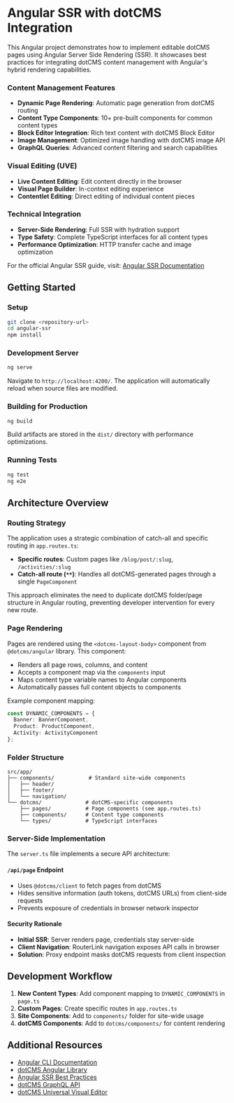# Angular SSR with dotCMS Integration

This Angular project demonstrates how to implement editable dotCMS pages using Angular Server Side Rendering (SSR). It showcases best practices for integrating dotCMS content management with Angular's hybrid rendering capabilities.

### Content Management Features
- **Dynamic Page Rendering**: Automatic page generation from dotCMS routing
- **Content Type Components**: 10+ pre-built components for common content types
- **Block Editor Integration**: Rich text content with dotCMS Block Editor
- **Image Management**: Optimized image handling with dotCMS image API
- **GraphQL Queries**: Advanced content filtering and search capabilities

### Visual Editing (UVE)
- **Live Content Editing**: Edit content directly in the browser
- **Visual Page Builder**: In-context editing experience
- **Contentlet Editing**: Direct editing of individual content pieces

### Technical Integration
- **Server-Side Rendering**: Full SSR with hydration support
- **Type Safety**: Complete TypeScript interfaces for all content types
- **Performance Optimization**: HTTP transfer cache and image optimization

For the official Angular SSR guide, visit: [Angular SSR Documentation](https://angular.dev/guide/ssr)

## Getting Started

### Setup

```bash
git clone <repository-url>
cd angular-ssr
npm install
```

### Development Server

```bash
ng serve
```

Navigate to `http://localhost:4200/`. The application will automatically reload when source files are modified.

### Building for Production

```bash
ng build
```

Build artifacts are stored in the `dist/` directory with performance optimizations.

### Running Tests

```bash
ng test
ng e2e
```

## Architecture Overview

### Routing Strategy

The application uses a strategic combination of catch-all and specific routing in `app.routes.ts`:

- **Specific routes**: Custom pages like `/blog/post/:slug`, `/activities/:slug`
- **Catch-all route (`**`)**: Handles all dotCMS-generated pages through a single `PageComponent`

This approach eliminates the need to duplicate dotCMS folder/page structure in Angular routing, preventing developer intervention for every new route.

### Page Rendering

Pages are rendered using the `<dotcms-layout-body>` component from `@dotcms/angular` library. This component:
- Renders all page rows, columns, and content
- Accepts a component map via the `components` input
- Maps content type variable names to Angular components
- Automatically passes full content objects to components

Example component mapping:
```typescript
const DYNAMIC_COMPONENTS = {
  Banner: BannerComponent,
  Product: ProductComponent,
  Activity: ActivityComponent
};
```

### Folder Structure

```
src/app/
├── components/           # Standard site-wide components
│   ├── header/
│   ├── footer/
│   └── navigation/
└── dotcms/              # dotCMS-specific components
    ├── pages/           # Page components (see app.routes.ts)
    ├── components/      # Content type components
    └── types/           # TypeScript interfaces
```

### Server-Side Implementation

The `server.ts` file implements a secure API architecture:

#### `/api/page` Endpoint
- Uses `@dotcms/client` to fetch pages from dotCMS
- Hides sensitive information (auth tokens, dotCMS URLs) from client-side requests
- Prevents exposure of credentials in browser network inspector

#### Security Rationale
- **Initial SSR**: Server renders page, credentials stay server-side
- **Client Navigation**: RouterLink navigation exposes API calls in browser
- **Solution**: Proxy endpoint masks dotCMS requests from client inspection

## Development Workflow

1. **New Content Types**: Add component mapping to `DYNAMIC_COMPONENTS` in `page.ts`
2. **Custom Pages**: Create specific routes in `app.routes.ts`
3. **Site Components**: Add to `components/` folder for site-wide usage
4. **dotCMS Components**: Add to `dotcms/components/` for content rendering


## Additional Resources

- [Angular CLI Documentation](https://angular.dev/tools/cli)
- [dotCMS Angular Library](https://www.dotcms.com/docs/latest/angular-integration)
- [Angular SSR Best Practices](https://angular.dev/guide/ssr)
- [dotCMS GraphQL API](https://www.dotcms.com/docs/latest/graphql-api)
- [dotCMS Universal Visual Editor](https://www.dotcms.com/docs/latest/universal-visual-editor)
